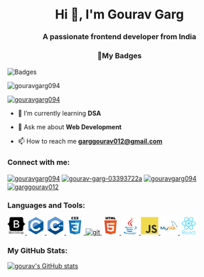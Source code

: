 <h1 align="center">Hi 👋, I'm Gourav Garg</h1>
<h3 align="center">A passionate frontend developer from India</h3>

<h3 align = "center">📛My Badges</h3>
<img align="center" alt="Badges" src="https://holopin.io/api/user/board?user=gourav094">

<p align="left"> <img src="https://komarev.com/ghpvc/?username=gouravgarg094&label=Profile%20views&color=0e75b6&style=flat" alt="gouravgarg094" /> </p>

<p align="left"> <a href="https://twitter.com/gouravgarg094" target="blank"><img src="https://img.shields.io/twitter/follow/gouravgarg094?logo=twitter&style=for-the-badge" alt="gouravgarg094" /></a> </p>

- 🌱 I’m currently learning **DSA**

- 💬 Ask me about **Web Development**

- 📫 How to reach me **garggourav012@gmail.com**

<h3 align="left">Connect with me:</h3>
<p align="left">
<a href="https://twitter.com/gouravgarg094" target="blank"><img align="center" src="https://raw.githubusercontent.com/rahuldkjain/github-profile-readme-generator/master/src/images/icons/Social/twitter.svg" alt="gouravgarg094" height="30" width="40" /></a>
<a href="https://linkedin.com/in/gourav-garg-03393722a" target="blank"><img align="center" src="https://raw.githubusercontent.com/rahuldkjain/github-profile-readme-generator/master/src/images/icons/Social/linked-in-alt.svg" alt="gourav-garg-03393722a" height="30" width="40" /></a>
<a href="https://instagram.com/gouravgarg094" target="blank"><img align="center" src="https://raw.githubusercontent.com/rahuldkjain/github-profile-readme-generator/master/src/images/icons/Social/instagram.svg" alt="gouravgarg094" height="30" width="40" /></a>
<a href="https://auth.geeksforgeeks.org/user/garggourav012" target="blank"><img align="center" src="https://raw.githubusercontent.com/rahuldkjain/github-profile-readme-generator/master/src/images/icons/Social/geeks-for-geeks.svg" alt="garggourav012" height="30" width="40" /></a>
</p>

<h3 align="left">Languages and Tools:</h3>
<p align="left"> <a href="https://getbootstrap.com" target="_blank" rel="noreferrer"> <img src="https://raw.githubusercontent.com/devicons/devicon/master/icons/bootstrap/bootstrap-plain-wordmark.svg" alt="bootstrap" width="40" height="40"/> </a> <a href="https://www.cprogramming.com/" target="_blank" rel="noreferrer"> <img src="https://raw.githubusercontent.com/devicons/devicon/master/icons/c/c-original.svg" alt="c" width="40" height="40"/> </a> <a href="https://www.w3schools.com/cpp/" target="_blank" rel="noreferrer"> <img src="https://raw.githubusercontent.com/devicons/devicon/master/icons/cplusplus/cplusplus-original.svg" alt="cplusplus" width="40" height="40"/> </a> <a href="https://www.w3schools.com/css/" target="_blank" rel="noreferrer"> <img src="https://raw.githubusercontent.com/devicons/devicon/master/icons/css3/css3-original-wordmark.svg" alt="css3" width="40" height="40"/> </a> <a href="https://git-scm.com/" target="_blank" rel="noreferrer"> <img src="https://www.vectorlogo.zone/logos/git-scm/git-scm-icon.svg" alt="git" width="40" height="40"/> </a> <a href="https://www.w3.org/html/" target="_blank" rel="noreferrer"> <img src="https://raw.githubusercontent.com/devicons/devicon/master/icons/html5/html5-original-wordmark.svg" alt="html5" width="40" height="40"/> </a> <a href="https://www.java.com" target="_blank" rel="noreferrer"> <img src="https://raw.githubusercontent.com/devicons/devicon/master/icons/java/java-original.svg" alt="java" width="40" height="40"/> </a> <a href="https://developer.mozilla.org/en-US/docs/Web/JavaScript" target="_blank" rel="noreferrer"> <img src="https://raw.githubusercontent.com/devicons/devicon/master/icons/javascript/javascript-original.svg" alt="javascript" width="40" height="40"/> </a> <a href="https://www.mysql.com/" target="_blank" rel="noreferrer"> <img src="https://raw.githubusercontent.com/devicons/devicon/master/icons/mysql/mysql-original-wordmark.svg" alt="mysql" width="40" height="40"/> </a> <a href="https://reactjs.org/" target="_blank" rel="noreferrer"> <img src="https://raw.githubusercontent.com/devicons/devicon/master/icons/react/react-original-wordmark.svg" alt="react" width="40" height="40"/> </a> </p>

<h3 align="left">My GitHub Stats:</h3>
<a href="https://github.com/Gourav094"><img src="https://github-readme-stats.vercel.app/api?username=Gourav094&show_icons=true&hide=&count_private=true&title_color=0891b2&text_color=ffffff&icon_color=0891b2&bg_color=1c1917&hide_border=true&show_icons=true" alt="gourav's GitHub stats" /></a>
<!-- 
<a href="https://github.com/Gourav094"><img src="https://github-readme-streak-stats.herokuapp.com/?user=Gourav094&stroke=ffffff&background=1c1917&ring=0891b2&fire=0891b2&currStreakNum=ffffff&currStreakLabel=0891b2&sideNums=ffffff&sideLabels=ffffff&dates=ffffff&hide_border=true" /></a> -->

<!-- <a href="https://github.com/Gourav094"><img src="https://activity-graph.herokuapp.com/graph?username=Gourav094&bg_color=1c1917&color=ffffff&line=0891b2&point=ffffff&area_color=1c1917&area=true&hide_border=true&custom_title=GitHub%20Commits%20Graph" alt="GitHub Commits Graph" /></a> -->
